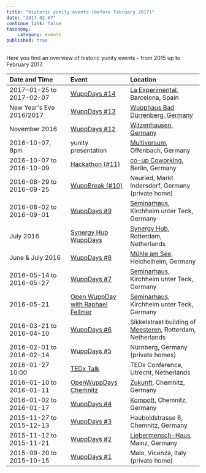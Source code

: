 ```yaml
---
title: "Historic yunity events (before February 2017)"
date: "2017-02-07"
continue_link: false
taxonomy:
    category: events
published: true
---
```


Here you find an overview of historic yunity events - from 2015 up to February 2017.

<table class="table table-condensed table-striped">
<thead class="thead-default">
<tr>
    <th style="text-align: left;">Date and Time
    </th>
    <th style="text-align: left;">Event
    </th>
    <th style="text-align: left;">Location
    </th>
</tr>
</thead>
<tbody>
<tr style="height: 24px;">
    <td style="width: 166px; height: 24px;">2017-01-25 to 2017-02-07
    </td>
    <td style="width: 147px; height: 24px;"><a href="https://yunity.atlassian.net/wiki/display/YUN/WuppDays+%2314%2C+Barcelona" target="_blank">WuppDays #14</a>
    </td>
    <td style="width: 196px; height: 24px;"><a href="http://www.laexperimental.es/index.php" target="_blank">La Experimental</a>, Barcelona, Spain
    </td>
</tr>
<tr style="height: 24px;">
    <td style="width: 166px; height: 24px;">New Year's Eve 2016/2017
    </td>
    <td style="width: 147px; height: 24px;"><a href="https://yunity.atlassian.net/wiki/pages/viewpage.action?pageId=88677465" target="_blank">WuppDays #13</a>
    </td>
    <td style="width: 196px; height: 24px;"><a href="https://wupphaus.yunity.org/">Wupphaus Bad Dürrenberg, Germany</a>
    </td>
</tr>
<tr style="height: 24px;">
    <td style="width: 166px; height: 24px;">November 2016
    </td>
    <td style="width: 147px; height: 24px;"><a href="/blog/post/wuppdays-12-witzenhausen">WuppDays #12</a>
    </td>
    <td style="width: 196px; height: 24px;"><a href="http://ttwitzenhausen.de/brueckenstrasse-2-2/">Witzenhausen, Germany</a>
    </td>
</tr>
<tr style="height: 24px;">
    <td style="width: 166px; height: 24px;">2016-10-07, 8pm
    </td>
    <td style="width: 147px; height: 24px;">yunity presentation
    </td>
    <td style="width: 196px; height: 24px;"><a href="http://multiversum.blogsport.de/" target="_blank">Multiversum</a>, Offenbach, Germany
    </td>
</tr>
<tr style="height: 24px;">
    <td style="width: 166px; height: 24px;">2016-10-07 to 2016-10-09
    </td>
    <td style="width: 147px; height: 24px;"><a href="/blog/post/coding-change">Hackathon (#11)</a>
    </td>
    <td style="width: 196px; height: 24px;"><a href="http://co-up.de/">co-up Coworking</a>, Berlin, Germany
    </td>
</tr>
<tr>
    <td>2016-08-29 to 2016-09-25
    </td>
    <td><a href="https://yunity.atlassian.net/wiki/display/YUN/WuppBreak+September+2016" target="_blank">WuppBreak (#10)</a>
    </td>
    <td>Neuried, Markt Indersdorf, Germany (private home)
    </td>
</tr>
<tr>
    <td>2016-08-02 to 2016-09-01
    </td>
    <td><a href="https://yunity.atlassian.net/wiki/display/YUN/Welcome+to+the+WuppDays+%239" target="_blank">WuppDays #9</a>
    </td>
    <td><a href="http://www.mh-zh.de/seminar/">Seminarhaus</a>, Kirchheim unter Teck, Germany
    </td>
</tr>
<tr>
    <td>July 2016
    </td>
    <td><a href="https://yunity.atlassian.net/wiki/display/YUN/Synergy+Hub+WuppDays%2C+Rotterdam%2C+07.-27.+July+2016" target="_blank">Synergy Hub WuppDays</a>
    </td>
    <td><a href="http://synergyhub.nl/">Synergy Hub</a>, Rotterdam, Netherlands
    </td>
</tr>
<tr>
    <td>June & July 2016
    </td>
    <td><a href="https://yunity.atlassian.net/wiki/display/YUN/WuppDays+%238%2C+Heichelheim+%28Weimar%29%2C+2016-06-13+to+2016-06-27" target="_blank">WuppDays #8</a>
    </td>
    <td><a href="https://www.facebook.com/lebenslernortmuehle/">Mühle am See</a>, Heichelheim, Germany
    </td>
</tr>
<tr>
    <td>2016-05-14 to 2016-05-27
    </td>
    <td><a href="https://www.youtube.com/watch?v=xU7eDQIs19Y" target="_blank">WuppDays #7</a>
    </td>
    <td><a href="http://www.mh-zh.de/seminar/">Seminarhaus</a>, Kirchheim unter Teck, Germany
    </td>
</tr>
<tr>
    <td>2016-05-21
    </td>
    <td><a href="https://www.facebook.com/events/989134784503979/?ref=1&action_history=%5B%7B%22surface%22%3A%22permalink%22%2C%22mechanism%22%3A%22surface%22%2C%22extra_data%22%3A%5B%5D%7D%5D" data-testid="event-permalink-event-name">Open WuppDay with Raphael Fellmer</a>
    </td>
    <td><a href="http://www.mh-zh.de/seminar/">Seminarhaus</a>, Kirchheim unter Teck, Germany
    </td>
</tr>
<tr>
    <td>2016-03-21 to 2016-04-10
    </td>
    <td><a href="/blog/post/wupping-planning-doing-and-celebrating-6-wuppdays">WuppDays #6</a>
    </td>
    <td>Sikkelstraat building of <a href="http://meesteren.nl/">Meesteren</a>, Rotterdam, Netherlands
    </td>
</tr>
<tr>
    <td>2016-02-01 to 2016-02-14
    </td>
    <td><a href="/backend/blog/post/wppdays-5-nuremberg">WuppDays #5</a>
    </td>
    <td>Nürnberg, Germany (private homes)
    </td>
</tr>
<tr>
    <td>2016-01-27 10:00
    </td>
    <td><a href="http://tedxutrecht.com/speakers/" target="_blank">TEDx Talk</a>
    </td>
    <td>TEDx Conference, Utrecht, Netherlands
    </td>
</tr>
<tr>
    <td>2016-01-10 to 2016-01-11
    </td>
    <td><a href="/blog/post/impressions-openwuppdays-1">OpenWuppDays Chemnitz</a>
    </td>
    <td><a href="http://die-zukunft.club/">Zukunft</a>, Chemnitz, Germany
    </td>
</tr>
<tr>
    <td>2016-01-02 to 2016-01-17
    </td>
    <td><a href="/blog/post/progress-wuppdays-4">WuppDays #4</a>
    </td>
    <td><a href="http://kompott.cc/">Kompott</a>, Chemnitz, Germany
    </td>
</tr>
<tr>
    <td>2015-11-27 to 2015-12-13
    </td>
    <td><a href="/blog/post/wuppdays-3-chemnitz">WuppDays #3</a>
    </td>
    <td><span class="st">Hauboldstrasse 6</span>, Chemnitz, Germany
    </td>
</tr>
<tr>
    <td>2015-11-12 to 2015-11-21
    </td>
    <td><a href="/blog/post/wuppdays-2-mainz">WuppDays #2</a>
    </td>
    <td><a href="http://liebermensch-haus.de/">Liebermensch-Haus</a>, Mainz, Germany
    </td>
</tr>
<tr>
    <td>2015-09-20 to 2015-10-15
    </td>
    <td><a href="/blog/post/wuppdays-begins">WuppDays #1</a>
    </td>
    <td>Malo, Vicenza, Italy (private home)
    </td>
</tr>
</tbody>
</table>
